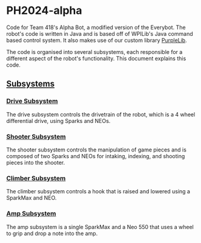 # PH2024-alpha
Code for Team 418's Alpha Bot, a modified version of the Everybot. The robot's code is written in Java and is based off of WPILib's Java command based control system. It also makes use of our custom library [PurpleLib](https://github.com/lasarobotics/PurpleLib).

The code is organised into several subsystems, each responsible for a different aspect of the robot's functionality. This document explains this code.

## [Subsystems](src/main/java/frc/robot/subsystems)
### [Drive Subsystem](src/main/java/frc/robot/subsystems/drive/DriveSubsystem.java)
The drive subsystem controls the drivetrain of the robot, which is a 4 wheel differential drive, using Sparks and NEOs.

### [Shooter Subsystem](src/main/java/frc/robot/subsystems/drive/ShooterSubsystem.java)
The shooter subsystem controls the manipulation of game pieces and is composed of two Sparks and NEOs for intaking, indexing, and shooting pieces into the shooter.

### [Climber Subsystem](src/main/java/frc/robot/subsystems/drive/ClimberSubsystem.java)
The climber subsystem controls a hook that is raised and lowered using a SparkMax and NEO.

### [Amp Subsystem](src/main/java/frc/robot/subsystems/drive/AmpSubsystem.java)
The amp subsystem is a single SparkMax and a Neo 550 that uses a wheel to grip and drop a note into the amp.

